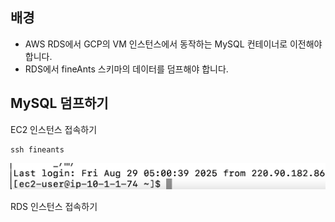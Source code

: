 
## 배경
- AWS RDS에서 GCP의 VM 인스턴스에서 동작하는 MySQL 컨테이너로 이전해야 합니다.
- RDS에서 fineAnts 스키마의 데이터를 덤프해야 합니다.

## MySQL 덤프하기
EC2 인스턴스 접속하기
```shell
ssh fineants
```
![](BE/문제해결/MySQL/refImg/Pasted%20image%2020250830122235.png)

RDS 인스턴스 접속하기
```shell

```